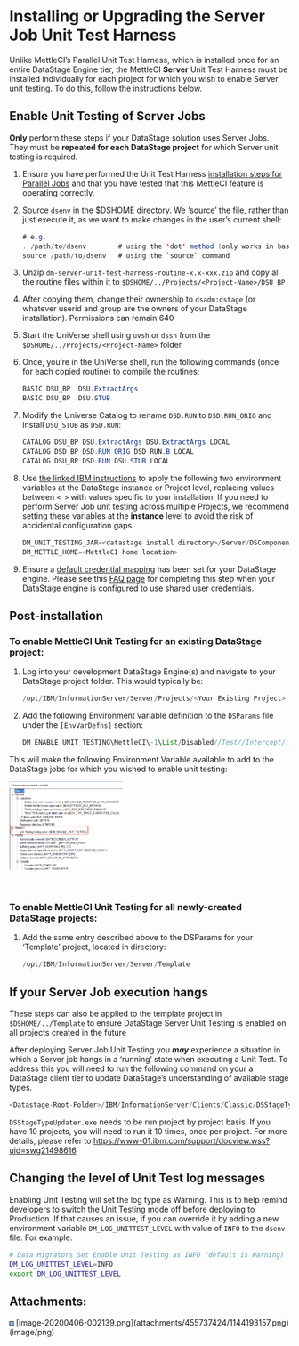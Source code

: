 # Installing or Upgrading the Server Job Unit Test Harness

Unlike MettleCI’s Parallel Unit Test Harness, which is installed once
for an entire DataStage Engine tier, the MettleCI **Server** Unit Test
Harness must be installed individually for each project for which you
wish to enable Server unit testing. To do this, follow the instructions
below.

## Enable Unit Testing of Server Jobs

**Only** perform these steps if your DataStage solution uses Server
Jobs. They must be **repeated for each DataStage project** for which
Server unit testing is required.

1.  Ensure you have performed the Unit Test Harness
    <a href="Installing_MettleCI_Unit_Test_Harness"
    data-linked-resource-id="454393879" data-linked-resource-version="12"
    data-linked-resource-type="page">installation steps for Parallel
    Jobs</a> and that you have tested that this MettleCI feature is
    operating correctly.

2.  Source `dsenv` in the $DSHOME directory. We ‘source’ the file,
    rather than just execute it, as we want to make changes in the
    user’s current shell:

    ``` java
    # e.g.
    . /path/to/dsenv        # using the 'dot' method (only works in bash-related shells), or
    source /path/to/dsenv   # using the `source` command
    ```

3.  Unzip `dm-server-unit-test-harness-routine-x.x-xxx.zip` and copy all
    the routine files within it to
    `$DSHOME/../Projects/<Project-Name>/DSU_BP`

4.  After copying them, change their ownership to `dsadm:dstage` (or
    whatever userid and group are the owners of your DataStage
    installation). Permissions can remain 640

5.  Start the UniVerse shell using `uvsh` or `dssh` from the
    `$DSHOME/../Projects/<Project-Name>` folder

6.  Once, you’re in the UniVerse shell, run the following commands (once
    for each copied routine) to compile the routines:

    ``` java
    BASIC DSU_BP  DSU.ExtractArgs
    BASIC DSU_BP  DSU.STUB
    ```

7.  Modify the Universe Catalog to rename `DSD.RUN` to `DSD.RUN_ORIG`
    and install `DSU_STUB` as `DSD.RUN`:

    ``` java
    CATALOG DSU_BP DSU.ExtractArgs DSU.ExtractArgs LOCAL
    CATALOG DSD_BP DSD.RUN_ORIG DSD_RUN.B LOCAL
    CATALOG DSU_BP DSD.RUN DSU.STUB LOCAL
    ```

8.  Use <a
    href="https://www.ibm.com/support/pages/how-set-environment-variables-infosphere-datastage"
    rel="nofollow">the linked IBM instructions</a> to apply the
    following two environment variables at the DataStage instance or
    Project level, replacing values between `< >` with values specific
    to your installation. If you need to perform Server Job unit testing
    across multiple Projects, we recommend setting these variables at
    the **instance** level to avoid the risk of accidental configuration
    gaps.

    ``` java
    DM_UNIT_TESTING_JAR=<datastage install directory>/Server/DSComponents/bin/dm-unittest-harness-<x.x-xxx>.jar
    DM_METTLE_HOME=<MettleCI home location>   
    ```

9.  Ensure a <a
    href="https://www.ibm.com/support/knowledgecenter/SSZJPZ_11.7.0/com.ibm.swg.im.iis.found.moz.wc.admin.doc/topics/t_wcadmin_defining_default_credentials.html"
    rel="nofollow">default credential mapping</a> has been set for your
    DataStage engine. Please see this <a
    href="https://datamigrators.atlassian.net/wiki/spaces/MCIDOC/pages/2352578583/How+set+configure+default+credential+mapping+when+user+registry+sharing+is+enabled"
    data-linked-resource-id="2352578583" data-linked-resource-version="7"
    data-linked-resource-type="page">FAQ page</a> for completing this
    step when your DataStage engine is configured to use shared user
    credentials.

## Post-installation

### To enable MettleCI Unit Testing for an existing DataStage project:

1.  Log into your development DataStage Engine(s) and navigate to your
    DataStage project folder. This would typically be:

    ``` java
    /opt/IBM/InformationServer/Server/Projects/<Your Existing Project>
    ```

2.  Add the following Environment variable definition to the `DSParams`
    file under the `[EnvVarDefns]` section:

    ``` java
    DM_ENABLE_UNIT_TESTING\MettleCI\-1\List/Disabled//Test//Intercept/\Disabled\3\Project\Unit Testing Configuration\
    ```

This will make the following Environment Variable available to add to
the DataStage jobs for which you wished to enable unit testing:

<img src="attachments/455737424/1144193157.png?width=204"
class="image-center" loading="lazy"
data-image-src="attachments/455737424/1144193157.png" data-height="760"
data-width="974" data-unresolved-comment-count="0"
data-linked-resource-id="1144193157" data-linked-resource-version="1"
data-linked-resource-type="attachment"
data-linked-resource-default-alias="image-20200406-002139.png"
data-base-url="https://datamigrators.atlassian.net/wiki"
data-linked-resource-content-type="image/png"
data-linked-resource-container-id="455737424"
data-linked-resource-container-version="38"
data-media-id="15a7ea0c-3003-4b5a-937f-df29ef2e0625"
data-media-type="file" width="204" />

 

### To enable MettleCI Unit Testing for all newly-created DataStage projects:

1.  Add the same entry described above to the DSParams for your
    ‘Template’ project, located in directory:

    ``` java
    /opt/IBM/InformationServer/Server/Template
    ```

## If your Server Job execution hangs

These steps can also be applied to the template project in
`$DSHOME/../Template` to ensure DataStage Server Unit Testing is enabled
on all projects created in the future

After deploying Server Job Unit Testing you ***may*** experience a
situation in which a Server job hangs in a ‘running’ state when
executing a Unit Test. To address this you will need to run the
following command on your a DataStage client tier to update DataStage’s
understanding of available stage types.

``` java
<Datastage-Root-Folder>/IBM/InformationServer/Clients/Classic/DSStageTypeUpdater.exe 
```

`DSStageTypeUpdater.exe` needs to be run project by project basis. If
you have 10 projects, you will need to run it 10 times, once per
project. For more details, please refer to
<a href="https://www-01.ibm.com/support/docview.wss?uid=swg21498616"
rel="nofollow">https://www-01.ibm.com/support/docview.wss?uid=swg21498616</a>

## Changing the level of Unit Test log messages

Enabling Unit Testing will set the log type as Warning. This is to help
remind developers to switch the Unit Testing mode off before deploying
to Production. If that causes an issue, if you can override it by adding
a new environment variable `DM_LOG_UNITTEST_LEVEL` with value of `INFO`
to the `dsenv` file. For example:

``` bash
# Data Migrators Set Enable Unit Testing as INFO (default is Warning)
DM_LOG_UNITTEST_LEVEL=INFO
export DM_LOG_UNITTEST_LEVEL
```

  

## Attachments:

<img src="images/icons/bullet_blue.gif" width="8" height="8" />
[image-20200406-002139.png](attachments/455737424/1144193157.png)
(image/png)  
